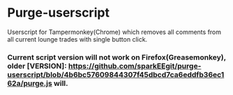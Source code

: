 # Purge-userscript

Userscript for Tampermonkey(Chrome) which removes all comments from all current lounge trades with single button click.

### Current script version will not work on Firefox(Greasemonkey), older [VERSION]: https://github.com/sparkEEgit/purge-userscript/blob/4b6bc57609844307f45dbcd7ca6eddfb36ec162a/purge.js will.

